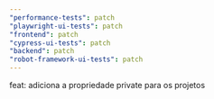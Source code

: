 ```yaml
---
"performance-tests": patch
"playwright-ui-tests": patch
"frontend": patch
"cypress-ui-tests": patch
"backend": patch
"robot-framework-ui-tests": patch
---
```


feat: adiciona a propriedade private para os projetos
